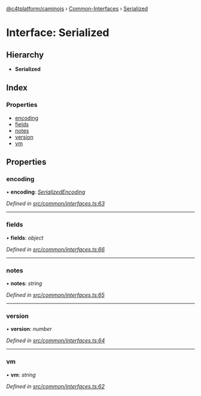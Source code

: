 [@c4tplatform/caminojs](../api.md) › [Common-Interfaces](../modules/common_interfaces.md) › [Serialized](common_interfaces.serialized.md)

# Interface: Serialized

## Hierarchy

* **Serialized**

## Index

### Properties

* [encoding](common_interfaces.serialized.md#encoding)
* [fields](common_interfaces.serialized.md#fields)
* [notes](common_interfaces.serialized.md#notes)
* [version](common_interfaces.serialized.md#version)
* [vm](common_interfaces.serialized.md#vm)

## Properties

###  encoding

• **encoding**: *[SerializedEncoding](../modules/utils_serialization.md#serializedencoding)*

*Defined in [src/common/interfaces.ts:63](https://github.com/chain4travel/caminojs/blob/ac57b5af/src/common/interfaces.ts#L63)*

___

###  fields

• **fields**: *object*

*Defined in [src/common/interfaces.ts:66](https://github.com/chain4travel/caminojs/blob/ac57b5af/src/common/interfaces.ts#L66)*

___

###  notes

• **notes**: *string*

*Defined in [src/common/interfaces.ts:65](https://github.com/chain4travel/caminojs/blob/ac57b5af/src/common/interfaces.ts#L65)*

___

###  version

• **version**: *number*

*Defined in [src/common/interfaces.ts:64](https://github.com/chain4travel/caminojs/blob/ac57b5af/src/common/interfaces.ts#L64)*

___

###  vm

• **vm**: *string*

*Defined in [src/common/interfaces.ts:62](https://github.com/chain4travel/caminojs/blob/ac57b5af/src/common/interfaces.ts#L62)*
